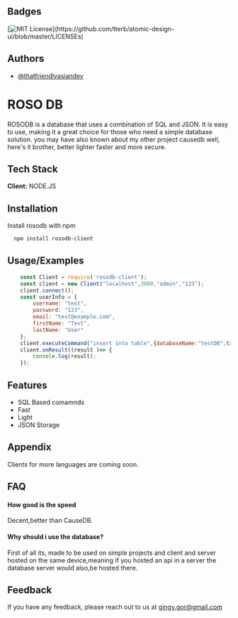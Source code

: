 
## Badges

[![MIT License](https://img.shields.io/apm/l/atomic-design-ui.svg?)](https://github.com/tterb/atomic-design-ui/blob/master/LICENSEs)
## Authors

- [@thatfriendlyasiandev](https://www.github.com/babymonie)


# ROSO DB

ROSODB is a database that uses a combination of SQL and JSON. It is easy to use, making it a great choice for those who need a simple database solution.
you may have also known about my other project causedb well, here's it brother, better lighter faster and more secure.


## Tech Stack

**Client:** NODE.JS


## Installation

Install rosodb with npm

```bash
  npm install rosodb-client
```
    
## Usage/Examples

```javascript
    const Client = require('rosodb-client');
    const client = new Client("localhost",3000,"admin","123");
    client.connect();
    const userInfo = {
        username: "test",
        password: "123",
        email: "test@example.com",
        firstName: "Test",
        lastName: "User"
    };
    client.executeCommand("insert into table",{databaseName:"testDB",tableName:"testTable",data:userInfo});
    client.onResult((result )=> {
        console.log(result);
    });
```

## Features

- SQL Based comamnds
- Fast
- Light
- JSON Storage

## Appendix

Clients for more languages are coming soon.

## FAQ

#### How good is the speed

Decent,better than CauseDB.

#### Why should i use the database?

First of all its, made to be used on simple projects and client and server hosted on the same device,meaning if you hosted an api in a server the database server would also,be hosted there.
## Feedback

If you have any feedback, please reach out to us at gingy.gor@gmail.com

